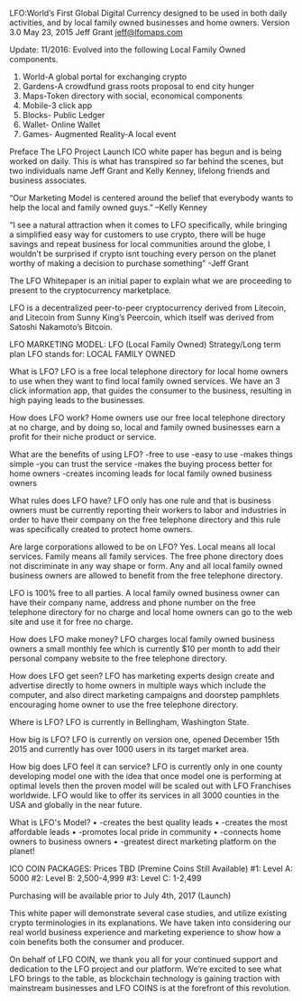 LFO:World’s First Global Digital Currency designed to be used in both daily activities, and by local family owned businesses and home owners.
Version 3.0 May 23, 2015
Jeff Grant 
jeff@lfomaps.com

Update: 11/2016:
Evolved into the following Local Family Owned components.

1. World-A global portal for exchanging crypto 
2. Gardens-A crowdfund grass roots proposal to end city hunger
3. Maps-Token directory with social, economical components
4. Mobile-3 click app
5. Blocks- Public Ledger
6. Wallet- Online Wallet
7. Games- Augmented Reality-A local event

Preface
The LFO Project Launch ICO white paper has begun and is being worked on daily.  This is what has transpired so far behind the scenes, but two individuals name Jeff Grant and Kelly Kenney, lifelong friends and business associates.

“Our Marketing Model is centered around the belief that everybody wants to help the local and family owned guys.” –Kelly Kenney

“I see a natural attraction when it comes to LFO specifically,  while bringing a simplified easy way for customers to use crypto, there will be huge savings and repeat business for local communities around the globe, I wouldn’t be surprised if crypto isnt touching every person on the planet worthy of making a decision to purchase something” -Jeff Grant

The LFO Whitepaper is an initial paper to explain what we are proceeding to present to the cryptocurrency marketplace.

LFO is a decentralized peer-to-peer cryptocurrency derived from Litecoin, and Litecoin from Sunny King’s Peercoin, which itself was derived from Satoshi Nakamoto’s Bitcoin. 

LFO MARKETING MODEL: LFO (Local Family Owned)
Strategy/Long term plan
LFO stands for:
LOCAL FAMILY OWNED

What is LFO?
LFO is a free local telephone directory for local home owners to use when they want to find local family owned services. We have an 3 click information app, that guides the consumer to the business, resulting in high paying leads to the businesses.

How does LFO work?
Home owners use our free local telephone directory at no charge, and by doing so, local and family owned businesses earn a profit for their niche product or service. 

What are the benefits of using LFO?
-free to use
-easy to use
-makes things simple
-you can trust the service
-makes the buying process better for home owners
-creates incoming leads for local family owned business owners

What rules does LFO have?
LFO only has one rule and that is business owners must be currently reporting their workers to labor and industries in order to have their company on the free telephone directory and this rule was specifically created to protect home owners.

Are large corporations allowed to be on LFO?
Yes. Local means all local services. Family means all family services. The free phone directory does not discriminate in any way shape or form. Any and all local family owned business owners are allowed to benefit from the free telephone directory.

LFO is 100% free to all parties. A local family owned business owner can have their company name, address and phone number on the free telephone directory for no charge and local home owners can go to the web site and use it for free no charge.

How does LFO make money? 
LFO charges local family owned business owners a small monthly fee which is currently $10 per month to add their personal company website to the free telephone directory.

How does LFO get seen?
LFO has marketing experts design create and advertise directly to home owners in multiple ways which include the computer, and also direct marketing campaigns and doorstep pamphlets encouraging home owner to use the free telephone directory.

Where is LFO?
LFO is currently in Bellingham, Washington State.

How big is LFO?
LFO is currently on version one, opened December 15th 2015 and currently has over 1000 users in its target market area.

How big does LFO feel it can service?
LFO is currently only in one county developing model one with the idea that once model one is performing at optimal levels then the proven model will be scaled out with LFO Franchises worldwide. LFO would like to offer its services in all 3000 counties in the USA and globally in the near future.

What is LFO's Model?
•	-creates the best quality leads
•	-creates the most affordable leads
•	-promotes local pride in community
•	-connects home owners to business owners
•	-greatest direct marketing platform on the planet!


ICO COIN PACKAGES: Prices TBD (Premine Coins Still Available)
#1: Level A: 5000 
#2: Level B: 2,500-4,999 
#3: Level C: 1-2,499

Purchasing will be available prior to July 4th, 2017 (Launch)

This white paper will demonstrate several case studies, and utilize existing crypto terminologies in its explanations. We have taken into considering our real world business experience and marketing experience to show how a coin benefits both the consumer and producer. 

On behalf of LFO COIN, we thank you all for your continued support and dedication to the LFO project and our platform. 
We’re excited to see what LFO brings to the table, as blockchain technology is gaining traction with mainstream businesses and LFO COINS is at the forefront of this revolution. 
